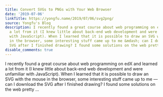 ```yaml
---
title: Convert SVGs to PNGs with Your Web Browser
date: '2019-07-06'
linkTitle: https://yongfu.name/2019/07/06/svg2png/
source: Yongfu's Blog
description: I recently found a great course about web programming on edX and learned
  a lot from it (I knew little about back-end web development and were unfamiliar
  with JavaScript). When I learned that it is possible to draw an SVG with the mouse
  in the browser, some interesting stuff came up to me &mdash; can I download the
  SVG after I finished drawing? I found some solutions on the web pretty ...
disable_comments: true
---
```

I recently found a great course about web programming on edX and learned a lot from it (I knew little about back-end web development and were unfamiliar with JavaScript). When I learned that it is possible to draw an SVG with the mouse in the browser, some interesting stuff came up to me &mdash; can I download the SVG after I finished drawing? I found some solutions on the web pretty ...